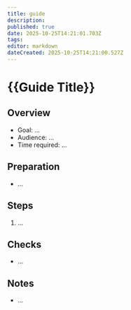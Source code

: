 ```yaml
---
title: guide
description: 
published: true
date: 2025-10-25T14:21:01.703Z
tags: 
editor: markdown
dateCreated: 2025-10-25T14:21:00.527Z
---
```


# {{Guide Title}}

## Overview

- Goal: …
- Audience: …
- Time required: …

## Preparation

- …

## Steps

1. …

## Checks

- …

## Notes

- …
